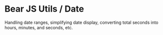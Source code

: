 # Bear JS Utils / Date

<p>
    Handling date ranges, simplifying date display, converting total seconds into hours, minutes, and seconds, etc.
</p>


